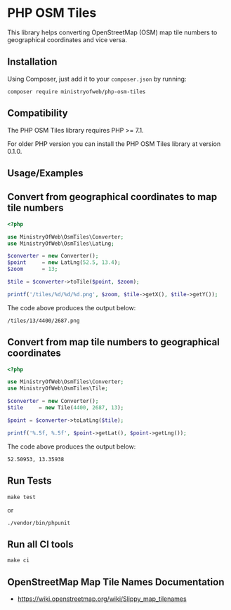 # PHP OSM Tiles

This library helps converting OpenStreetMap (OSM) map tile numbers to
geographical coordinates and vice versa.

## Installation

Using Composer, just add it to your `composer.json` by running:

```shell
composer require ministryofweb/php-osm-tiles
```

## Compatibility

The PHP OSM Tiles library requires PHP >= 7.1.

For older PHP version you can install the PHP OSM Tiles library at version 0.1.0.

## Usage/Examples

## Convert from geographical coordinates to map tile numbers

```php
<?php

use MinistryOfWeb\OsmTiles\Converter;
use MinistryOfWeb\OsmTiles\LatLng;

$converter = new Converter();
$point     = new LatLng(52.5, 13.4);
$zoom      = 13;

$tile = $converter->toTile($point, $zoom);

printf('/tiles/%d/%d/%d.png', $zoom, $tile->getX(), $tile->getY());
```

The code above produces the output below:

```text
/tiles/13/4400/2687.png
```

## Convert from map tile numbers to geographical coordinates

```php
<?php

use MinistryOfWeb\OsmTiles\Converter;
use MinistryOfWeb\OsmTiles\Tile;

$converter = new Converter();
$tile     = new Tile(4400, 2687, 13);

$point = $converter->toLatLng($tile);

printf('%.5f, %.5f', $point->getLat(), $point->getLng());
```

The code above produces the output below:

```text
52.50953, 13.35938
```

## Run Tests

``` shell script
make test
```

or

``` shell script
./vendor/bin/phpunit
```

## Run all CI tools

``` shell script
make ci
```

## OpenStreetMap Map Tile Names Documentation

- https://wiki.openstreetmap.org/wiki/Slippy_map_tilenames
